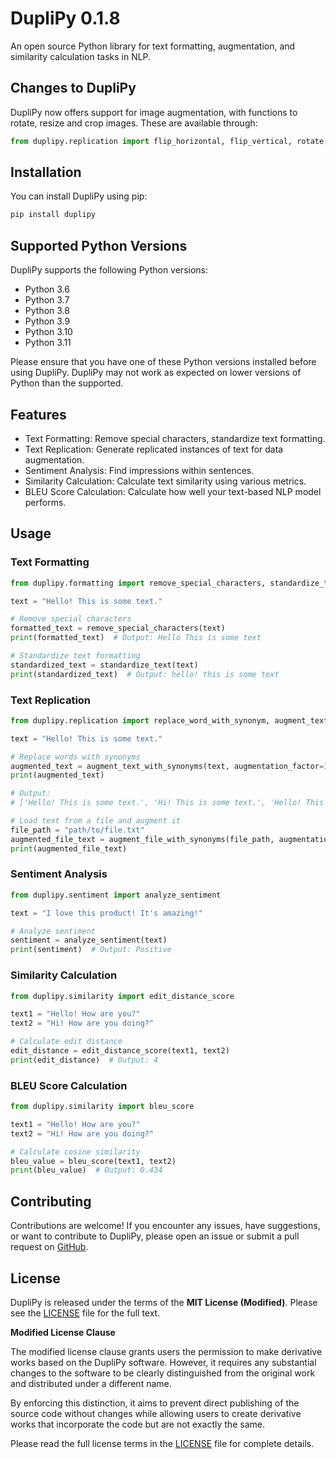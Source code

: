 # DupliPy 0.1.8

An open source Python library for text formatting, augmentation, and similarity calculation tasks in NLP.

## Changes to DupliPy

DupliPy now offers support for image augmentation, with functions to rotate, resize and crop images. These are available through:
```python
from duplipy.replication import flip_horizontal, flip_vertical, rotate, random_rotation, resize, crop, random_crop
```

## Installation

You can install DupliPy using pip:

```bash
pip install duplipy
```

## Supported Python Versions

DupliPy supports the following Python versions:

- Python 3.6
- Python 3.7
- Python 3.8
- Python 3.9
- Python 3.10
- Python 3.11

Please ensure that you have one of these Python versions installed before using DupliPy. DupliPy may not work as expected on lower versions of Python than the supported.

## Features

- Text Formatting: Remove special characters, standardize text formatting.
- Text Replication: Generate replicated instances of text for data augmentation.
- Sentiment Analysis: Find impressions within sentences.
- Similarity Calculation: Calculate text similarity using various metrics.
- BLEU Score Calculation: Calculate how well your text-based NLP model performs.

## Usage

### Text Formatting

```python
from duplipy.formatting import remove_special_characters, standardize_text

text = "Hello! This is some text."

# Remove special characters
formatted_text = remove_special_characters(text)
print(formatted_text)  # Output: Hello This is some text

# Standardize text formatting
standardized_text = standardize_text(text)
print(standardized_text)  # Output: hello! this is some text
```

### Text Replication

```python
from duplipy.replication import replace_word_with_synonym, augment_text_with_synonyms

text = "Hello! This is some text."

# Replace words with synonyms
augmented_text = augment_text_with_synonyms(text, augmentation_factor=3, probability=0.5)
print(augmented_text)

# Output:
# ['Hello! This is some text.', 'Hi! This is some text.', 'Hello! This is certain text.']

# Load text from a file and augment it
file_path = "path/to/file.txt"
augmented_file_text = augment_file_with_synonyms(file_path, augmentation_factor=3, probability=0.5)
print(augmented_file_text)
```

### Sentiment Analysis

```python
from duplipy.sentiment import analyze_sentiment

text = "I love this product! It's amazing!"

# Analyze sentiment
sentiment = analyze_sentiment(text)
print(sentiment)  # Output: Positive
```

### Similarity Calculation

```python
from duplipy.similarity import edit_distance_score

text1 = "Hello! How are you?"
text2 = "Hi! How are you doing?"

# Calculate edit distance
edit_distance = edit_distance_score(text1, text2)
print(edit_distance)  # Output: 4
```

### BLEU Score Calculation

```python
from duplipy.similarity import bleu_score

text1 = "Hello! How are you?"
text2 = "Hi! How are you doing?"

# Calculate cosine similarity
bleu_value = bleu_score(text1, text2)
print(bleu_value)  # Output: 0.434
```

## Contributing

Contributions are welcome! If you encounter any issues, have suggestions, or want to contribute to DupliPy, please open an issue or submit a pull request on [GitHub](https://github.com/infinitode/duplipy).

## License

DupliPy is released under the terms of the **MIT License (Modified)**. Please see the [LICENSE](https://github.com/infinitode/duplipy/blob/main/LICENSE) file for the full text.

**Modified License Clause**



The modified license clause grants users the permission to make derivative works based on the DupliPy software. However, it requires any substantial changes to the software to be clearly distinguished from the original work and distributed under a different name.

By enforcing this distinction, it aims to prevent direct publishing of the source code without changes while allowing users to create derivative works that incorporate the code but are not exactly the same.

Please read the full license terms in the [LICENSE](https://github.com/infinitode/duplipy/blob/main/LICENSE) file for complete details.
